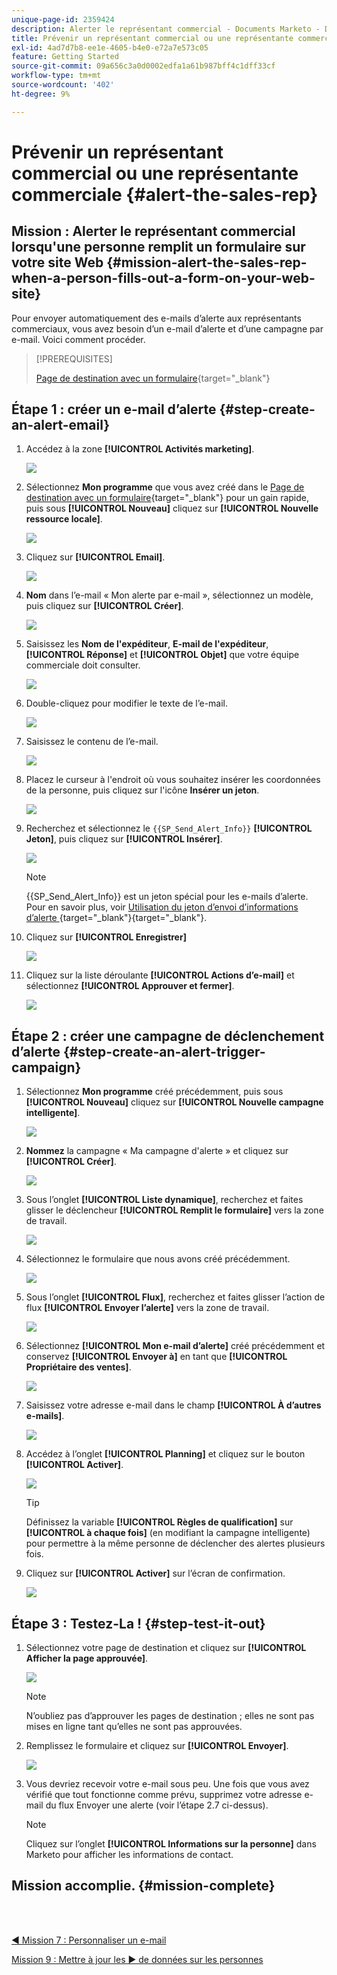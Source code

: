 ```yaml
---
unique-page-id: 2359424
description: Alerter le représentant commercial - Documents Marketo - Documentation du produit
title: Prévenir un représentant commercial ou une représentante commerciale
exl-id: 4ad7d7b8-ee1e-4605-b4e0-e72a7e573c05
feature: Getting Started
source-git-commit: 09a656c3a0d0002edfa1a61b987bff4c1dff33cf
workflow-type: tm+mt
source-wordcount: '402'
ht-degree: 9%

---
```


# Prévenir un représentant commercial ou une représentante commerciale {#alert-the-sales-rep}

## Mission : Alerter le représentant commercial lorsqu&#39;une personne remplit un formulaire sur votre site Web {#mission-alert-the-sales-rep-when-a-person-fills-out-a-form-on-your-web-site}

Pour envoyer automatiquement des e-mails d’alerte aux représentants commerciaux, vous avez besoin d’un e-mail d’alerte et d’une campagne par e-mail. Voici comment procéder.

>[!PREREQUISITES]
>
>[Page de destination avec un formulaire](/help/marketo/getting-started/quick-wins/landing-page-with-a-form.md){target="_blank"}

## Étape 1 : créer un e-mail d’alerte {#step-create-an-alert-email}

1. Accédez à la zone **[!UICONTROL Activités marketing]**.

   ![](assets/alert-the-sales-rep-1.png)

1. Sélectionnez **Mon programme** que vous avez créé dans le [Page de destination avec un formulaire](/help/marketo/getting-started/quick-wins/landing-page-with-a-form.md){target="_blank"} pour un gain rapide, puis sous **[!UICONTROL Nouveau]** cliquez sur **[!UICONTROL Nouvelle ressource locale]**.

   ![](assets/alert-the-sales-rep-2.png)

1. Cliquez sur **[!UICONTROL Email]**.

   ![](assets/alert-the-sales-rep-3.png)

1. **Nom** dans l’e-mail « Mon alerte par e-mail », sélectionnez un modèle, puis cliquez sur **[!UICONTROL Créer]**.

   ![](assets/alert-the-sales-rep-4.png)

1. Saisissez les **Nom de l&#39;expéditeur**, **E-mail de l&#39;expéditeur**, **[!UICONTROL Réponse]** et **[!UICONTROL Objet]** que votre équipe commerciale doit consulter.

   ![](assets/alert-the-sales-rep-5.png)

1. Double-cliquez pour modifier le texte de l’e-mail.

   ![](assets/alert-the-sales-rep-6.png)

1. Saisissez le contenu de l’e-mail.

   ![](assets/alert-the-sales-rep-7.png)

1. Placez le curseur à l&#39;endroit où vous souhaitez insérer les coordonnées de la personne, puis cliquez sur l&#39;icône **Insérer un jeton**.

   ![](assets/alert-the-sales-rep-8.png)

1. Recherchez et sélectionnez le `{{SP_Send_Alert_Info}}` **[!UICONTROL Jeton]**, puis cliquez sur **[!UICONTROL Insérer]**.

   ![](assets/alert-the-sales-rep-9.png)

   >[!NOTE]
   >
   >{{SP_Send_Alert_Info}} est un jeton spécial pour les e-mails d’alerte. Pour en savoir plus, voir [ Utilisation du jeton d’envoi d’informations d’alerte ](/help/marketo/product-docs/email-marketing/general/using-tokens/use-the-send-alert-info-token.md){target="_blank"}{target="_blank"}.

1. Cliquez sur **[!UICONTROL Enregistrer]**

   ![](assets/alert-the-sales-rep-10.png)

1. Cliquez sur la liste déroulante **[!UICONTROL Actions d’e-mail]** et sélectionnez **[!UICONTROL Approuver et fermer]**.

   ![](assets/alert-the-sales-rep-11.png)

## Étape 2 : créer une campagne de déclenchement d’alerte {#step-create-an-alert-trigger-campaign}

1. Sélectionnez **Mon programme** créé précédemment, puis sous **[!UICONTROL Nouveau]** cliquez sur **[!UICONTROL Nouvelle campagne intelligente]**.

   ![](assets/alert-the-sales-rep-12.png)

1. **Nommez** la campagne « Ma campagne d&#39;alerte » et cliquez sur **[!UICONTROL Créer]**.

   ![](assets/alert-the-sales-rep-13.png)

1. Sous l’onglet **[!UICONTROL Liste dynamique]**, recherchez et faites glisser le déclencheur **[!UICONTROL Remplit le formulaire]** vers la zone de travail.

   ![](assets/alert-the-sales-rep-14.png)

1. Sélectionnez le formulaire que nous avons créé précédemment.

   ![](assets/alert-the-sales-rep-15.png)

1. Sous l’onglet **[!UICONTROL Flux]**, recherchez et faites glisser l’action de flux **[!UICONTROL Envoyer l’alerte]** vers la zone de travail.

   ![](assets/alert-the-sales-rep-16.png)

1. Sélectionnez **[!UICONTROL Mon e-mail d’alerte]** créé précédemment et conservez **[!UICONTROL Envoyer à]** en tant que **[!UICONTROL Propriétaire des ventes]**.

   ![](assets/alert-the-sales-rep-17.png)

1. Saisissez votre adresse e-mail dans le champ **[!UICONTROL À d’autres e-mails]**.

   ![](assets/alert-the-sales-rep-18.png)

1. Accédez à l’onglet **[!UICONTROL Planning]** et cliquez sur le bouton **[!UICONTROL Activer]**.

   ![](assets/alert-the-sales-rep-19.png)

   >[!TIP]
   >
   >Définissez la variable **[!UICONTROL Règles de qualification]** sur **[!UICONTROL à chaque fois]** (en modifiant la campagne intelligente) pour permettre à la même personne de déclencher des alertes plusieurs fois.

1. Cliquez sur **[!UICONTROL Activer]** sur l’écran de confirmation.

   ![](assets/alert-the-sales-rep-20.png)

## Étape 3 : Testez-La ! {#step-test-it-out}

1. Sélectionnez votre page de destination et cliquez sur **[!UICONTROL Afficher la page approuvée]**.

   ![](assets/alert-the-sales-21.png)

   >[!NOTE]
   >
   >N’oubliez pas d’approuver les pages de destination ; elles ne sont pas mises en ligne tant qu’elles ne sont pas approuvées.

1. Remplissez le formulaire et cliquez sur **[!UICONTROL Envoyer]**.

   ![](assets/alert-the-sales-22.png)

1. Vous devriez recevoir votre e-mail sous peu. Une fois que vous avez vérifié que tout fonctionne comme prévu, supprimez votre adresse e-mail du flux Envoyer une alerte (voir l’étape 2.7 ci-dessus).

   >[!NOTE]
   >
   >Cliquez sur l’onglet **[!UICONTROL Informations sur la personne]** dans Marketo pour afficher les informations de contact.

## Mission accomplie. {#mission-complete}

<br> 

[◄ Mission 7 : Personnaliser un e-mail](/help/marketo/getting-started/quick-wins/personalize-an-email.md)

[Mission 9 : Mettre à jour les ► de données sur les personnes](/help/marketo/getting-started/quick-wins/update-person-data.md)
